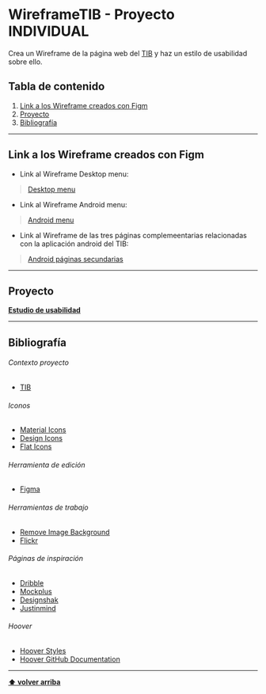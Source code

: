 # WireframeTIB - Proyecto INDIVIDUAL

Crea un Wireframe de la página web del [TIB](https://www.tib.org/web/ctm) y haz un estilo de usabilidad sobre ello.

## Tabla de contenido

1. [Link a los Wireframe creados con Figm](#link-a-los-Wireframe-creados-con-Figm)
1. [Proyecto](#proyecto)
1. [Bibliografía](#bibliografía)

---

## Link a los Wireframe creados con Figm

- Link al Wireframe Desktop menu:
> [Desktop menu](https://www.figma.com/file/hU9MCGf7doKxcYwnnSOIdY/TIB-Desktop-Template?node-id=8%3A2)

- Link al Wireframe Android menu:
> [Android menu](https://www.figma.com/file/WLeb9gaztDUW0dKUNqokHG/Menu-Android-Wireframe?node-id=0%3A1)

- Link al Wireframe de las tres páginas complemeentarias relacionadas con la aplicación android del TIB:
> [Android páginas secundarias](https://www.figma.com/file/wcx8CL7WCmjyVqrCaeKPJ4/TIB-Mobile-Wireframe?node-id=6%3A2)

---

## Proyecto
[**Estudio de usabilidad**](./Estudio_de_Usabilidad.md)

---

## Bibliografía 

###### Contexto proyecto
- [TIB](https://www.tib.org/web/ctm)
###### Iconos
- [Material Icons](https://mui.com/components/material-icons/)
- [Design Icons](https://materialdesignicons.com/)
- [Flat Icons](https://www.flaticon.com/search?word=island&order_by=4&type=icon)
###### Herramienta de edición
- [Figma](https://www.figma.com/files/project/40365690/Team-project?fuid=1030120529074467180)
###### Herramientas de trabajo
- [Remove Image Background](https://www.remove.bg/)
- [Flickr](https://www.flickr.com/)
###### Páginas de inspiración
- [Dribble](https://dribbble.com/)
- [Mockplus](https://www.mockplus.com/blog/post/wireframe-example)
- [Designshak](https://designshack.net/)
- [Justinmind](https://www.justinmind.com/)

###### Hoover
- [Hoover Styles](https://ianlunn.github.io/Hover/)
- [Hoover GitHub Documentation](https://github.com/IanLunn/Hover)

---

**[⬆ volver arriba](#tabla-de-contenido)**
